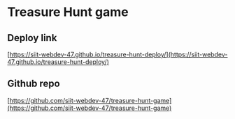 # Treasure Hunt game

## Deploy link
[https://siit-webdev-47.github.io/treasure-hunt-deploy/](https://siit-webdev-47.github.io/treasure-hunt-deploy/)

## Github repo
[https://github.com/siit-webdev-47/treasure-hunt-game](https://github.com/siit-webdev-47/treasure-hunt-game)